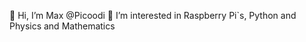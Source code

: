 👋 Hi, I’m Max @Picoodi
👀 I’m interested in Raspberry Pi`s, Python and Physics and Mathematics



<!---
Picoodi/Picoodi is a ✨ special ✨ repository because its `README.md` (this file) appears on your GitHub profile.
You can click the Preview link to take a look at your changes.
--->
